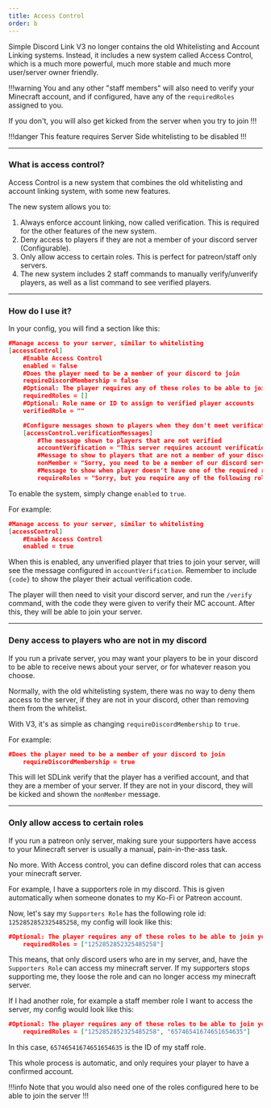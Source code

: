 ```yaml
---
title: Access Control
order: b
---
```


Simple Discord Link V3 no longer contains the old Whitelisting and Account Linking systems. Instead, it includes a new system called Access Control, which is a much more powerful, much more stable and much more user/server owner friendly.

!!!warning
You and any other "staff members" will also need to verify your Minecraft account, and if configured, have any of the `requiredRoles` assigned to you.

If you don't, you will also get kicked from the server when you try to join
!!!

!!!danger
This feature requires Server Side whitelisting to be disabled
!!!

---

### What is access control?

Access Control is a new system that combines the old whitelisting and account linking system, with some new features.

The new system allows you to:

1) Always enforce account linking, now called verification. This is required for the other features of the new system.
2) Deny access to players if they are not a member of your discord server (Configurable).
3) Only allow access to certain roles. This is perfect for patreon/staff only servers.
4) The new system includes 2 staff commands to manually verify/unverify players, as well as a list command to see verified players.

---

### How do I use it?

In your config, you will find a section like this:

```json
#Manage access to your server, similar to whitelisting
[accessControl]
	#Enable Access Control
	enabled = false
	#Does the player need to be a member of your discord to join
	requireDiscordMembership = false
	#Optional: The player requires any of these roles to be able to join your server
	requiredRoles = []
	#Optional: Role name or ID to assign to verified player accounts
	verifiedRole = ""

	#Configure messages shown to players when they don't meet verification requirements
	[accessControl.verificationMessages]
		#The message shown to players that are not verified
		accountVerification = "This server requires account verification. Your verification code is: {code}. Please visit our discord server for instructions on how to verify your account."
		#Message to show to players that are not a member of your discord
		nonMember = "Sorry, you need to be a member of our discord server to join this server"
		#Message to show when player doesn't have one of the required roles. Use {roles} to display the names of configured roles
		requireRoles = "Sorry, but you require any of the following roles: {roles}"
```

To enable the system, simply change `enabled` to `true`.

For example:

```json
#Manage access to your server, similar to whitelisting
[accessControl]
	#Enable Access Control
	enabled = true
```

When this is enabled, any unverified player that tries to join your server, will see the message configured in `accountVerification`. Remember to include `{code}` to show the player their actual verification code.

The player will then need to visit your discord server, and run the `/verify` command, with the code they were given to verify their MC account. After this, they will be able to join your server.

---

### Deny access to players who are not in my discord

If you run a private server, you may want your players to be in your discord to be able to receive news about your server, or for whatever reason you choose.

Normally, with the old whitelisting system, there was no way to deny them access to the server, if they are not in your discord, other than removing them from the whitelist.


With V3, it's as simple as changing `requireDiscordMembership` to `true`.

For example:

```json
#Does the player need to be a member of your discord to join
	requireDiscordMembership = true
```

This will let SDLink verify that the player has a verified account, and that they are a member of your server. If they are not in your discord, they will be kicked and shown the `nonMember` message.

---

### Only allow access to certain roles

If you run a patreon only server, making sure your supporters have access to your Minecraft server is usually a manual, pain-in-the-ass task.

No more. With Access control, you can define discord roles that can access your minecraft server.

For example, I have a supporters role in my discord. This is given automatically when someone donates to my Ko-Fi or Patreon account. 

Now, let's say my `Supporters Role` has the following role id: `1252852852325485258`, my config will look like this:

```json
#Optional: The player requires any of these roles to be able to join your server
	requiredRoles = ["1252852852325485258"]
```

This means, that only discord users who are in my server, and, have the `Supporters Role` can access my minecraft server. If my supporters stops supporting me, they loose the role and can no longer access my minecraft server.


If I had another role, for example a staff member role I want to access the server, my config would look like this:

```json
#Optional: The player requires any of these roles to be able to join your server
	requiredRoles = ["1252852852325485258", "65746541674651654635"]
```

In this case, `65746541674651654635` is the ID of my staff role.

This whole process is automatic, and only requires your player to have a confirmed account. 

!!!info
Note that you would also need one of the roles configured here to be able to join the server
!!!
